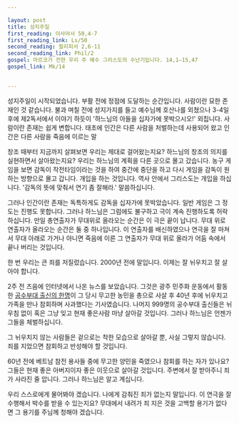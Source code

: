 ```yaml
---

layout: post
title: 성지주일 
first_reading: 이사야서 50,4-7
first_reading_link: Ls/50
second_reading: 필리피서 2,6-11
second_reading_link: Phil/2
gospel: 마르코가 전한 우리 주 예수 그리스도의 수난기입니다. 14,1―15,47
gospel_link: Mk/14
 

---
```


성지주일이 시작되었습니다. 부활 전에 정점에 도달하는 순간입니다. 사람이란 묘한 존재인 것 같습니다. 불과 며칠 전에 성지가지를 들고 예수님께 호산나를 외쳤으나 3-4일 후에 제2독서에서 이야기 하듯이 '하느님의 아들을 십자가에 못박으시오!' 외칩니다. 사람이란 존재는 쉽게 변합니다. 태초에 인간은 다른 사람을 처벌하는데 사용되어 왔고 인간은 다른 사람을 죽음에 이르는 말

창조 때부터 지금까지 살펴보면 우리는 제대로 걸어왔는지요? 하느님의 창조의 의지를 실현하면서 살아왔는지요? 우리는 하느님의 계획을 다른 곳으로 몰고 갔습니다. 농구 게임을 보면 감독이 작전타임이라는 것을 하여 중간에 중단을 하고 다시 게임을 감독이 원하는 방향으로 몰고 갑니다. 개입을 하는 것입니다. 역사 안에서 그리스도는 개입을 하십니다. '감독의 뜻에 맞춰서 연기 좀 잘해라.' 말씀하십니다.

그러나 인간이란 존재는 독특하게도 감독을 십자가에 못박았습니다. 일반 게임은 그 정도는 진행도 못합니다. 그러나 하느님은 그럼에도 불구하고 극이 계속 진행하도록 허락하십니다. 만일 총연출자가 무대위로 올라오는 순간은 이 극은 끝이 납니다.
무대 위로 연출자가 올라오는 순간은 둘 중 하나입니다.
이 연출자를 배신하였으나 연극을 잘 마쳐서 무대 아래로 가거나 아니면 죽음에 이른 그 연출자가 무대 위로 올라가 어둠 속에서 끝나 버리는 것입니다.

한 번 우리는 큰 죄를 저질렀습니다. 2000년 전에 말입니다. 이제는 잘 뉘우치고 잘 살아야 합니다.

2주 전 즈음에 인터넷에서 나온 뉴스를 보았습니다. 그것은 광주 민주화 운동에서 활동한 <a href="https://ko.everipedia.org/wiki/lang_ko/%EC%9D%B4%EA%B2%BD%EB%82%A8%EB%AA%A9%EC%82%AC">공수부대 출신의 한명</a>이 그 당시 무고한 농민을 총으로 사살 후 40년 후에 뉘우치고 가족을 만나 참회하며 사과했다는 기사였습니다.
나머지 999명의 공수부대 출신들은 뉘우침 없이 혹은 그냥 잊고 현재 좋은사람 마냥 살아갈 것입니다.
그러나 하느님은 언젠가 그들을 체벌하십니다.

그 뉘우치지 않는 사람들은 겉으로는 착한 모습으로 살아갈 뿐, 사실 그렇지 않습니다.
죄를 지었으면 참회하고 반성해야 할 것입니다.

60년 전에 베트남 참전 용사들 중에 무고한 양민을 죽였으나 참회를 하는 자가 있나요?
그들은 현재 좋은 아버지이자 좋은 이웃으로 살아갈 것입니다. 주변에서 잘 받아주니 죄가 사라진 줄 압니다. 그러나 하느님은 알고 계십니다.

우리 스스로에게 물어봐야 겠습니다. 나에게 감춰진 죄가 없는지 말입니다. 이 연극을 잘 수행해서 박수를 받을 수 있는지요? 무대에서 내려가 죄 지은 것을 고백할 용기가 없다면 그 용기를 주님께 청해야 겠습니다.
